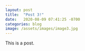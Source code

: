 ```yaml
---
layout: post
title:  "Post 3!"
date:   2020-08-09 07:41:25 -0700
categories: blog
image: /assets/images/image3.jpg
---
```

This is a post.